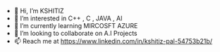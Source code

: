 - 👋 Hi, I’m KSHITIZ 
- 👀 I’m interested in C++ , C , JAVA , AI 
- 🌱 I’m currently learning MIRCOSFT AZURE 
- 💞️ I’m looking to collaborate on A.I Projects  
- 📫 Reach me at  https://www.linkedin.com/in/kshitiz-pal-54753b21b/


